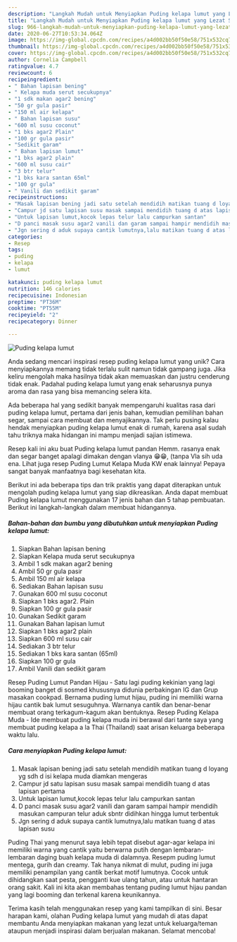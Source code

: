 ```yaml
---
description: "Langkah Mudah untuk Menyiapkan Puding kelapa lumut yang Lezat Sekali"
title: "Langkah Mudah untuk Menyiapkan Puding kelapa lumut yang Lezat Sekali"
slug: 966-langkah-mudah-untuk-menyiapkan-puding-kelapa-lumut-yang-lezat-sekali
date: 2020-06-27T10:53:34.064Z
image: https://img-global.cpcdn.com/recipes/a4d002bb50f50e58/751x532cq70/puding-kelapa-lumut-foto-resep-utama.jpg
thumbnail: https://img-global.cpcdn.com/recipes/a4d002bb50f50e58/751x532cq70/puding-kelapa-lumut-foto-resep-utama.jpg
cover: https://img-global.cpcdn.com/recipes/a4d002bb50f50e58/751x532cq70/puding-kelapa-lumut-foto-resep-utama.jpg
author: Cornelia Campbell
ratingvalue: 4.7
reviewcount: 6
recipeingredient:
- " Bahan lapisan bening"
- " Kelapa muda serut secukupnya"
- "1 sdk makan agar2 bening"
- "50 gr gula pasir"
- "150 ml air kelapa"
- " Bahan lapisan susu"
- "600 ml susu coconut"
- "1 bks agar2 Plain"
- "100 gr gula pasir"
- "Sedikit garam"
- " Bahan lapisan lumut"
- "1 bks agar2 plain"
- "600 ml susu cair"
- "3 btr telur"
- "1 bks kara santan 65ml"
- "100 gr gula"
- " Vanili dan sedikit garam"
recipeinstructions:
- "Masak lapisan bening jadi satu setelah mendidih matikan tuang d loyang yg sdh d isi kelapa muda diamkan mengeras"
- "Campur jd satu lapisan susu masak sampai mendidih tuang d atas lapisan pertama"
- "Untuk lapisan lumut,kocok lepas telur lalu campurkan santan"
- "D panci masak susu agar2 vanili dan garam sampai hampir mendidih masukan campuran telur aduk sbntr didihkan hingga lumut terbentuk"
- "Jgn sering d aduk supaya cantik lumutnya,lalu matikan tuang d atas lapisan susu"
categories:
- Resep
tags:
- puding
- kelapa
- lumut

katakunci: puding kelapa lumut 
nutrition: 146 calories
recipecuisine: Indonesian
preptime: "PT36M"
cooktime: "PT55M"
recipeyield: "2"
recipecategory: Dinner

---
```



![Puding kelapa lumut](https://img-global.cpcdn.com/recipes/a4d002bb50f50e58/751x532cq70/puding-kelapa-lumut-foto-resep-utama.jpg)

Anda sedang mencari inspirasi resep puding kelapa lumut yang unik? Cara menyiapkannya memang tidak terlalu sulit namun tidak gampang juga. Jika keliru mengolah maka hasilnya tidak akan memuaskan dan justru cenderung tidak enak. Padahal puding kelapa lumut yang enak seharusnya punya aroma dan rasa yang bisa memancing selera kita.

Ada beberapa hal yang sedikit banyak mempengaruhi kualitas rasa dari puding kelapa lumut, pertama dari jenis bahan, kemudian pemilihan bahan segar, sampai cara membuat dan menyajikannya. Tak perlu pusing kalau hendak menyiapkan puding kelapa lumut enak di rumah, karena asal sudah tahu triknya maka hidangan ini mampu menjadi sajian istimewa.

Resep kali ini aku buat Puding kelapa lumut pandan Hemm. rasanya enak dan segar banget apalagi dimakan dengan vlanya 😁😁, (tanpa Vla sih uda ena. Lihat juga resep Puding Lumut Kelapa Muda KW enak lainnya! Pepaya sangat banyak manfaatnya bagi kesehatan kita.


Berikut ini ada beberapa tips dan trik praktis yang dapat diterapkan untuk mengolah puding kelapa lumut yang siap dikreasikan. Anda dapat membuat Puding kelapa lumut menggunakan 17 jenis bahan dan 5 tahap pembuatan. Berikut ini langkah-langkah dalam membuat hidangannya.

<!--inarticleads1-->

##### Bahan-bahan dan bumbu yang dibutuhkan untuk menyiapkan Puding kelapa lumut:

1. Siapkan  Bahan lapisan bening
1. Siapkan  Kelapa muda serut secukupnya
1. Ambil 1 sdk makan agar2 bening
1. Ambil 50 gr gula pasir
1. Ambil 150 ml air kelapa
1. Sediakan  Bahan lapisan susu
1. Gunakan 600 ml susu coconut
1. Siapkan 1 bks agar2. Plain
1. Siapkan 100 gr gula pasir
1. Gunakan Sedikit garam
1. Gunakan  Bahan lapisan lumut
1. Siapkan 1 bks agar2 plain
1. Siapkan 600 ml susu cair
1. Sediakan 3 btr telur
1. Sediakan 1 bks kara santan (65ml)
1. Siapkan 100 gr gula
1. Ambil  Vanili dan sedikit garam


Resep Puding Lumut Pandan Hijau - Satu lagi puding kekinian yang lagi booming banget di sosmed khususnya didunia perbakingan IG dan Grup masakan cookpad. Bernama puding lumut hijau, puding ini memiliki warna hijau cantik bak lumut sesuguhnya. Warnanya cantik dan benar-benar membuat orang terkagum-kagum akan bentuknya. Resep Puding Kelapa Muda - Ide membuat puding kelapa muda ini berawal dari tante saya yang membuat puding kelapa a la Thai (Thailand) saat arisan keluarga beberapa waktu lalu. 

<!--inarticleads2-->

##### Cara menyiapkan Puding kelapa lumut:

1. Masak lapisan bening jadi satu setelah mendidih matikan tuang d loyang yg sdh d isi kelapa muda diamkan mengeras
1. Campur jd satu lapisan susu masak sampai mendidih tuang d atas lapisan pertama
1. Untuk lapisan lumut,kocok lepas telur lalu campurkan santan
1. D panci masak susu agar2 vanili dan garam sampai hampir mendidih masukan campuran telur aduk sbntr didihkan hingga lumut terbentuk
1. Jgn sering d aduk supaya cantik lumutnya,lalu matikan tuang d atas lapisan susu


Puding Thai yang menurut saya lebih tepat disebut agar-agar kelapa ini memiliki warna yang cantik yaitu berwarna putih dengan lembaran-lembaran daging buah kelapa muda di dalamnya. Resepm puding lumut mentega, gurih dan creamy. Tak hanya nikmat di mulut, puding ini juga memiliki penampilan yang cantik berkat motif lumutnya. Cocok untuk dihidangkan saat pesta, pengganti kue ulang tahun, atau untuk hantaran orang sakit. Kali ini kita akan membahas tentang puding lumut hijau pandan yang lagi booming dan terkenal karena keunikannya. 

Terima kasih telah menggunakan resep yang kami tampilkan di sini. Besar harapan kami, olahan Puding kelapa lumut yang mudah di atas dapat membantu Anda menyiapkan makanan yang lezat untuk keluarga/teman ataupun menjadi inspirasi dalam berjualan makanan. Selamat mencoba!
